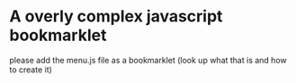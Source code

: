 # A overly complex javascript bookmarklet

please add the menu.js file as a bookmarklet (look up what that is and how to create it)
